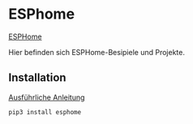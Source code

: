 # ESPhome
[ESPHome](https://esphome.io)

Hier befinden sich ESPHome-Besipiele und Projekte.

## Installation

[Ausführliche Anleitung](https://esphome.io/guides/installing_esphome.html)

```bash
pip3 install esphome
```